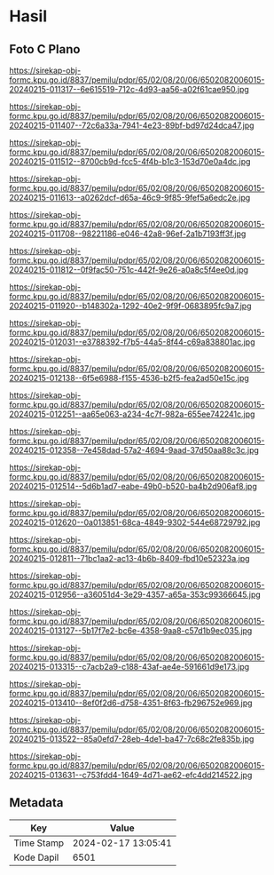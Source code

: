 # Hasil

## Foto C Plano

https://sirekap-obj-formc.kpu.go.id/8837/pemilu/pdpr/65/02/08/20/06/6502082006015-20240215-011317--6e615519-712c-4d93-aa56-a02f61cae950.jpg

https://sirekap-obj-formc.kpu.go.id/8837/pemilu/pdpr/65/02/08/20/06/6502082006015-20240215-011407--72c6a33a-7941-4e23-89bf-bd97d24dca47.jpg

https://sirekap-obj-formc.kpu.go.id/8837/pemilu/pdpr/65/02/08/20/06/6502082006015-20240215-011512--8700cb9d-fcc5-4f4b-b1c3-153d70e0a4dc.jpg

https://sirekap-obj-formc.kpu.go.id/8837/pemilu/pdpr/65/02/08/20/06/6502082006015-20240215-011613--a0262dcf-d65a-46c9-9f85-9fef5a6edc2e.jpg

https://sirekap-obj-formc.kpu.go.id/8837/pemilu/pdpr/65/02/08/20/06/6502082006015-20240215-011708--98221186-e046-42a8-96ef-2a1b7193ff3f.jpg

https://sirekap-obj-formc.kpu.go.id/8837/pemilu/pdpr/65/02/08/20/06/6502082006015-20240215-011812--0f9fac50-751c-442f-9e26-a0a8c5f4ee0d.jpg

https://sirekap-obj-formc.kpu.go.id/8837/pemilu/pdpr/65/02/08/20/06/6502082006015-20240215-011920--b148302a-1292-40e2-9f9f-0683895fc9a7.jpg

https://sirekap-obj-formc.kpu.go.id/8837/pemilu/pdpr/65/02/08/20/06/6502082006015-20240215-012031--e3788392-f7b5-44a5-8f44-c69a838801ac.jpg

https://sirekap-obj-formc.kpu.go.id/8837/pemilu/pdpr/65/02/08/20/06/6502082006015-20240215-012138--6f5e6988-f155-4536-b2f5-fea2ad50e15c.jpg

https://sirekap-obj-formc.kpu.go.id/8837/pemilu/pdpr/65/02/08/20/06/6502082006015-20240215-012251--aa65e063-a234-4c7f-982a-655ee742241c.jpg

https://sirekap-obj-formc.kpu.go.id/8837/pemilu/pdpr/65/02/08/20/06/6502082006015-20240215-012358--7e458dad-57a2-4694-9aad-37d50aa88c3c.jpg

https://sirekap-obj-formc.kpu.go.id/8837/pemilu/pdpr/65/02/08/20/06/6502082006015-20240215-012514--5d6b1ad7-eabe-49b0-b520-ba4b2d906af8.jpg

https://sirekap-obj-formc.kpu.go.id/8837/pemilu/pdpr/65/02/08/20/06/6502082006015-20240215-012620--0a013851-68ca-4849-9302-544e68729792.jpg

https://sirekap-obj-formc.kpu.go.id/8837/pemilu/pdpr/65/02/08/20/06/6502082006015-20240215-012811--71bc1aa2-ac13-4b6b-8409-fbd10e52323a.jpg

https://sirekap-obj-formc.kpu.go.id/8837/pemilu/pdpr/65/02/08/20/06/6502082006015-20240215-012956--a36051d4-3e29-4357-a65a-353c99366645.jpg

https://sirekap-obj-formc.kpu.go.id/8837/pemilu/pdpr/65/02/08/20/06/6502082006015-20240215-013127--5b17f7e2-bc6e-4358-9aa8-c57d1b9ec035.jpg

https://sirekap-obj-formc.kpu.go.id/8837/pemilu/pdpr/65/02/08/20/06/6502082006015-20240215-013315--c7acb2a9-c188-43af-ae4e-591661d9e173.jpg

https://sirekap-obj-formc.kpu.go.id/8837/pemilu/pdpr/65/02/08/20/06/6502082006015-20240215-013410--8ef0f2d6-d758-4351-8f63-fb296752e969.jpg

https://sirekap-obj-formc.kpu.go.id/8837/pemilu/pdpr/65/02/08/20/06/6502082006015-20240215-013522--85a0efd7-28eb-4de1-ba47-7c68c2fe835b.jpg

https://sirekap-obj-formc.kpu.go.id/8837/pemilu/pdpr/65/02/08/20/06/6502082006015-20240215-013631--c753fdd4-1649-4d71-ae62-efc4dd214522.jpg


## Metadata

| Key        | Value               |
| ---------- | ------------------- |
| Time Stamp | 2024-02-17 13:05:41 |
| Kode Dapil | 6501                |



